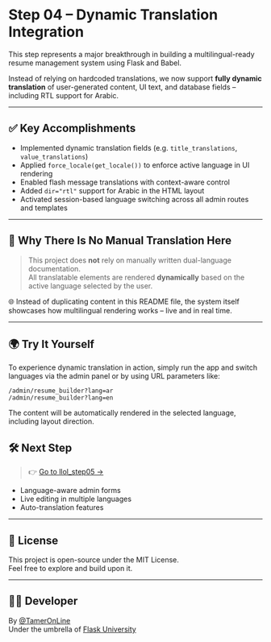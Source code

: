 # Step 04 – Dynamic Translation Integration

This step represents a major breakthrough in building a multilingual-ready resume management system using Flask and Babel.

Instead of relying on hardcoded translations, we now support **fully dynamic translation** of user-generated content, UI text, and database fields – including RTL support for Arabic.

---

## ✅ Key Accomplishments

- Implemented dynamic translation fields (e.g. `title_translations`, `value_translations`)
- Applied `force_locale(get_locale())` to enforce active language in UI rendering
- Enabled flash message translations with context-aware control
- Added `dir="rtl"` support for Arabic in the HTML layout
- Activated session-based language switching across all admin routes and templates

---

## 🧠 Why There Is No Manual Translation Here

> This project does **not** rely on manually written dual-language documentation.  
> All translatable elements are rendered **dynamically** based on the active language selected by the user.

🌐 Instead of duplicating content in this README file, the system itself showcases how multilingual rendering works – live and in real time.

---

## 🌍 Try It Yourself

To experience dynamic translation in action, simply run the app and switch languages via the admin panel or by using URL parameters like:

```
/admin/resume_builder?lang=ar
/admin/resume_builder?lang=en
```

The content will be automatically rendered in the selected language, including layout direction.



## 🛠️ Next Step

> 👉 [Go to llol_step05 →](https://github.com/TamerOnLine/llol_step05)

- Language-aware admin forms
- Live editing in multiple languages
- Auto-translation features

---

## 📜 License

This project is open-source under the MIT License.  
Feel free to explore and build upon it.

---

## 👨‍💻 Developer

By [@TamerOnLine](https://github.com/TamerOnLine)  
Under the umbrella of [Flask University](https://github.com/Flask-University)
